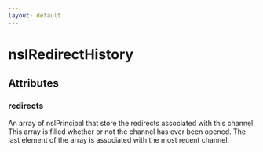 ```yaml
---
layout: default
---
```


# nsIRedirectHistory #

## Attributes ##

### redirects ###

An array of nsIPrincipal that store the redirects associated with this
channel. This array is filled whether or not the channel has ever been
opened. The last element of the array is associated with the most recent
channel.

